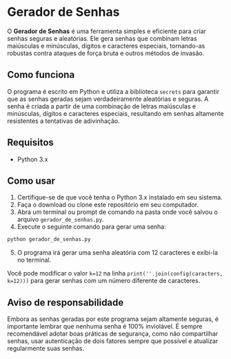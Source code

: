 # Gerador de Senhas

O **Gerador de Senhas** é uma ferramenta simples e eficiente para criar senhas seguras e aleatórias. Ele gera senhas que combinam letras maiúsculas e minúsculas, dígitos e caracteres especiais, tornando-as robustas contra ataques de força bruta e outros métodos de invasão.

## Como funciona

O programa é escrito em Python e utiliza a biblioteca `secrets` para garantir que as senhas geradas sejam verdadeiramente aleatórias e seguras. A senha é criada a partir de uma combinação de letras maiúsculas e minúsculas, dígitos e caracteres especiais, resultando em senhas altamente resistentes a tentativas de adivinhação.

## Requisitos

- Python 3.x

## Como usar

1. Certifique-se de que você tenha o Python 3.x instalado em seu sistema.
2. Faça o download ou clone este repositório em seu computador.
3. Abra um terminal ou prompt de comando na pasta onde você salvou o arquivo `gerador_de_senhas.py`.
4. Execute o seguinte comando para gerar uma senha:

```bash
python gerador_de_senhas.py
```

5. O programa irá gerar uma senha aleatória com 12 caracteres e exibi-la no terminal.

Você pode modificar o valor `k=12` na linha `print(''.join(config(caracters, k=12)))` para gerar senhas com um número diferente de caracteres.

## Aviso de responsabilidade

Embora as senhas geradas por este programa sejam altamente seguras, é importante lembrar que nenhuma senha é 100% inviolável. É sempre recomendável adotar boas práticas de segurança, como não compartilhar senhas, usar autenticação de dois fatores sempre que possível e atualizar regularmente suas senhas.